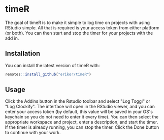 
# timeR

The goal of timeR is to make it simple to log time on projects with using 
RStudio simple. All that is required is your access token from either platform 
(or both). You can then start and stop the timer for your projects with the 
add in.

## Installation

You can install the latest version of timeR with:

``` r
remotes::install_github("erikor/timeR")
```

## Usage

Click the Addins button in the 
Rstudio toolbar and select "Log Toggl" or "Log Clockify". The interface will 
open in the RStudio viewer, and you can enter your access token (by default, 
this value will be saved in your OS's keychain so you do not need to enter it 
every time). You can then select the appropriate workspace and project, enter a 
description, and start the timer. If the timer is already running, you can 
stop the timer. Click the Done button to continue with your work.

